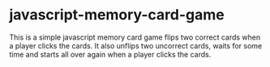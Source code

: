 # javascript-memory-card-game
This is a simple javascript memory card game flips two correct cards when a player clicks the cards.
It also unflips two uncorrect cards, waits for some time and starts all over again when a player clicks the cards.
